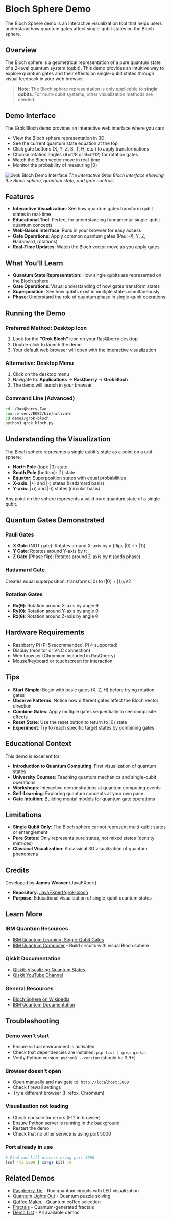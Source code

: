 # Bloch Sphere Demo

The Bloch Sphere demo is an interactive visualization tool that helps users understand how quantum gates affect single-qubit states on the Bloch sphere.

## Overview

The Bloch sphere is a geometrical representation of a pure quantum state of a 2-level quantum system (qubit). This demo provides an intuitive way to explore quantum gates and their effects on single-qubit states through visual feedback in your web browser.

> **Note**: The Bloch sphere representation is only applicable to **single qubits**. For multi-qubit systems, other visualization methods are needed.

## Demo Interface

The Grok Bloch demo provides an interactive web interface where you can:
- View the Bloch sphere representation in 3D
- See the current quantum state equation at the top
- Click gate buttons (X, Y, Z, S, T, H, etc.) to apply transformations
- Choose rotation angles (θ=π/8 or θ=π/12) for rotation gates
- Watch the Bloch vector move in real-time
- Monitor the probability of measuring |0⟩

![Grok Bloch Demo Interface](/demo-screenshots/grok-bloch-interface.png)
*The interactive Grok Bloch interface showing the Bloch sphere, quantum state, and gate controls*

## Features

- **Interactive Visualization**: See how quantum gates transform qubit states in real-time
- **Educational Tool**: Perfect for understanding fundamental single-qubit quantum concepts
- **Web-Based Interface**: Runs in your browser for easy access
- **Gate Operations**: Apply common quantum gates (Pauli-X, Y, Z, Hadamard, rotations)
- **Real-Time Updates**: Watch the Bloch vector move as you apply gates

## What You'll Learn

- **Quantum State Representation**: How single qubits are represented on the Bloch sphere
- **Gate Operations**: Visual understanding of how gates transform states
- **Superposition**: See how qubits exist in multiple states simultaneously
- **Phase**: Understand the role of quantum phase in single-qubit operations

## Running the Demo

### Preferred Method: Desktop Icon

1. Look for the **"Grok Bloch"** icon on your RasQberry desktop
2. Double-click to launch the demo
3. Your default web browser will open with the interactive visualization

### Alternative: Desktop Menu

1. Click on the desktop menu
2. Navigate to: **Applications** → **RasQberry** → **Grok Bloch**
3. The demo will launch in your browser

### Command Line (Advanced)

```bash
cd ~/RasQberry-Two
source venv/RQB2/bin/activate
cd demos/grok-bloch
python3 grok_bloch.py
```

## Understanding the Visualization

The Bloch sphere represents a single qubit's state as a point on a unit sphere:

- **North Pole** (top): |0⟩ state
- **South Pole** (bottom): |1⟩ state
- **Equator**: Superposition states with equal probabilities
- **X-axis**: |+⟩ and |-⟩ states (Hadamard basis)
- **Y-axis**: |+i⟩ and |-i⟩ states (circular basis)

Any point on the sphere represents a valid pure quantum state of a single qubit.

## Quantum Gates Demonstrated

### Pauli Gates
- **X Gate** (NOT gate): Rotates around X-axis by π (flips |0⟩ ↔ |1⟩)
- **Y Gate**: Rotates around Y-axis by π
- **Z Gate** (Phase flip): Rotates around Z-axis by π (adds phase)

### Hadamard Gate
Creates equal superposition: transforms |0⟩ to (|0⟩ + |1⟩)/√2

### Rotation Gates
- **Rx(θ)**: Rotation around X-axis by angle θ
- **Ry(θ)**: Rotation around Y-axis by angle θ
- **Rz(θ)**: Rotation around Z-axis by angle θ

## Hardware Requirements

- Raspberry Pi (Pi 5 recommended, Pi 4 supported)
- Display (monitor or VNC connection)
- Web browser (Chromium included in RasQberry)
- Mouse/keyboard or touchscreen for interaction

## Tips

- **Start Simple**: Begin with basic gates (X, Z, H) before trying rotation gates
- **Observe Patterns**: Notice how different gates affect the Bloch vector direction
- **Combine Gates**: Apply multiple gates sequentially to see composite effects
- **Reset State**: Use the reset button to return to |0⟩ state
- **Experiment**: Try to reach specific target states by combining gates

## Educational Context

This demo is excellent for:

- **Introduction to Quantum Computing**: First visualization of quantum states
- **University Courses**: Teaching quantum mechanics and single-qubit operations
- **Workshops**: Interactive demonstrations at quantum computing events
- **Self-Learning**: Exploring quantum concepts at your own pace
- **Gate Intuition**: Building mental models for quantum gate operations

## Limitations

- **Single Qubit Only**: The Bloch sphere cannot represent multi-qubit states or entanglement
- **Pure States**: Only represents pure states, not mixed states (density matrices)
- **Classical Visualization**: A classical 3D visualization of quantum phenomena

## Credits

Developed by **James Weaver** (JavaFXpert)

- **Repository**: [JavaFXpert/grok-bloch](https://github.com/JavaFXpert/grok-bloch)
- **Purpose**: Educational visualization of single-qubit quantum states

## Learn More

### IBM Quantum Resources
- [IBM Quantum Learning: Single-Qubit Gates](https://learning.quantum.ibm.com/course/basics-of-quantum-information/single-systems)
- [IBM Quantum Composer](https://quantum.ibm.com/composer) - Build circuits with visual Bloch sphere

### Qiskit Documentation
- [Qiskit: Visualizing Quantum States](https://docs.qiskit.org/stable/visualization.html#bloch-sphere)
- [Qiskit YouTube Channel](https://www.youtube.com/@qiskit)

### General Resources
- [Bloch Sphere on Wikipedia](https://en.wikipedia.org/wiki/Bloch_sphere)
- [IBM Quantum Documentation](https://docs.quantum.ibm.com/)

## Troubleshooting

### Demo won't start
- Ensure virtual environment is activated
- Check that dependencies are installed: `pip list | grep qiskit`
- Verify Python version: `python3 --version` (should be 3.9+)

### Browser doesn't open
- Open manually and navigate to: `http://localhost:5000`
- Check firewall settings
- Try a different browser (Firefox, Chromium)

### Visualization not loading
- Check console for errors (F12 in browser)
- Ensure Python server is running in the background
- Restart the demo
- Check that no other service is using port 5000

### Port already in use
```bash
# Find and kill process using port 5000
lsof -ti:5000 | xargs kill -9
```

## Related Demos

- [Raspberry Tie](raspberry-tie.md) - Run quantum circuits with LED visualization
- [Quantum Lights Out](quantum-lights-out.md) - Quantum puzzle solving
- [Qoffee Maker](qoffee-maker.md) - Quantum coffee selection
- [Fractals](fractals.md) - Quantum-generated fractals
- [Demo List](demo-list.md) - All available demos

